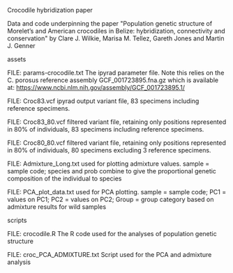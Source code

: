 Crocodile hybridization paper

Data and code underpinning the paper "Population genetic structure of Morelet’s and American crocodiles in Belize: hybridization, connectivity and conservation" by Clare J. Wilkie, Marisa M. Tellez, Gareth Jones and Martin J. Genner

assets

FILE: params-crocodile.txt
The ipyrad parameter file. Note this relies on the C. porosus reference assembly GCF_001723895.fna.gz which is available at:
https://www.ncbi.nlm.nih.gov/assembly/GCF_001723895.1/

FILE: Croc83.vcf
ipyrad output variant file, 83 specimens including reference specimens.

FILE: Croc83_80.vcf
filtered variant file, retaining only positions represented in 80% of individuals, 83 specimens including reference specimens.

FILE: Croc80_80.vcf
filtered variant file, retaining only positions represented in 80% of individuals, 80 specimens excluding 3 reference specimens.

FILE: Admixture_Long.txt
used for plotting admixture values. sample = sample code; species and prob combine to give the proportional genetic composition of the individual to species

FILE: PCA_plot_data.txt
used for PCA plotting. sample = sample code; PC1 = values on PC1; PC2 = values on PC2; Group = group category based on admixture results for wild samples

scripts

FILE: crocodile.R
The R code used for the analyses of population genetic structure

FILE: croc_PCA_ADMIXTURE.txt
Script used for the PCA and admixture analysis
